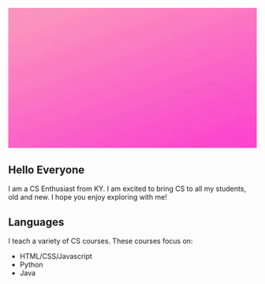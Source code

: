 <!--
**jillianmaher/jillianmaher** is a ✨ _special_ ✨ repository because its `README.md` (this file) appears on your GitHub profile.
-->
![Mrs. Maher, coding, creating, collaborating](you.gif)

## Hello Everyone
I am a CS Enthusiast from KY. I am excited to bring CS to all my students, old and new. I hope you enjoy exploring with me!

## Languages
I teach a variety of CS courses. These courses focus on:
- HTML/CSS/Javascript
- Python
- Java


